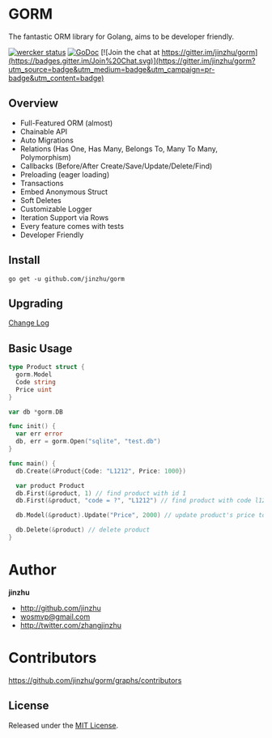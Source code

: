 # GORM

The fantastic ORM library for Golang, aims to be developer friendly.

[![wercker status](https://app.wercker.com/status/0cb7bb1039e21b74f8274941428e0921/s/master "wercker status")](https://app.wercker.com/project/bykey/0cb7bb1039e21b74f8274941428e0921)
[![GoDoc](https://godoc.org/github.com/jinzhu/gorm?status.svg)](https://godoc.org/github.com/jinzhu/gorm)
[![Join the chat at https://gitter.im/jinzhu/gorm](https://badges.gitter.im/Join%20Chat.svg)](https://gitter.im/jinzhu/gorm?utm_source=badge&utm_medium=badge&utm_campaign=pr-badge&utm_content=badge)

## Overview

* Full-Featured ORM (almost)
* Chainable API
* Auto Migrations
* Relations (Has One, Has Many, Belongs To, Many To Many, Polymorphism)
* Callbacks (Before/After Create/Save/Update/Delete/Find)
* Preloading (eager loading)
* Transactions
* Embed Anonymous Struct
* Soft Deletes
* Customizable Logger
* Iteration Support via Rows
* Every feature comes with tests
* Developer Friendly

## Install

```
go get -u github.com/jinzhu/gorm
```

## Upgrading

[Change Log](http://jinzhu.github.io/gorm/changelog.html)

## Basic Usage

```go
type Product struct {
  gorm.Model
  Code string
  Price uint
}

var db *gorm.DB

func init() {
  var err error
  db, err = gorm.Open("sqlite", "test.db")
}

func main() {
  db.Create(&Product{Code: "L1212", Price: 1000})

  var product Product
  db.First(&product, 1) // find product with id 1
  db.First(&product, "code = ?", "L1212") // find product with code l1212

  db.Model(&product).Update("Price", 2000) // update product's price to 2000

  db.Delete(&product) // delete product
}
```

# Author

**jinzhu**

* <http://github.com/jinzhu>
* <wosmvp@gmail.com>
* <http://twitter.com/zhangjinzhu>

# Contributors

https://github.com/jinzhu/gorm/graphs/contributors

## License

Released under the [MIT License](https://github.com/jinzhu/gorm/blob/master/License).
